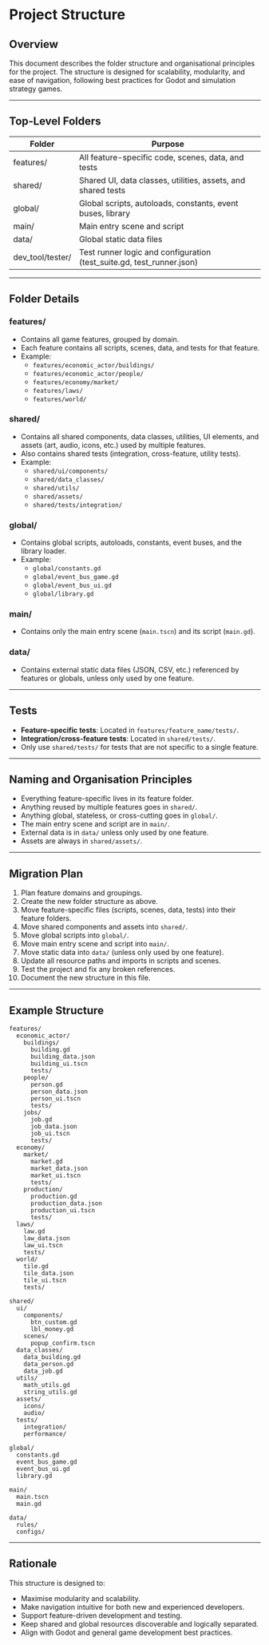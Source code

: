 # Project Structure

## Overview
This document describes the folder structure and organisational principles for the project. The structure is designed for scalability, modularity, and ease of navigation, following best practices for Godot and simulation strategy games.

---

## Top-Level Folders

| Folder      | Purpose                                                      |
|-------------|--------------------------------------------------------------|
| features/   | All feature-specific code, scenes, data, and tests           |
| shared/     | Shared UI, data classes, utilities, assets, and shared tests |
| global/     | Global scripts, autoloads, constants, event buses, library   |
| main/       | Main entry scene and script                                  |
| data/       | Global static data files                                     |
| dev_tool/tester/ | Test runner logic and configuration (test_suite.gd, test_runner.json) |

---

## Folder Details

### features/
- Contains all game features, grouped by domain.
- Each feature contains all scripts, scenes, data, and tests for that feature.
- Example:
  - `features/economic_actor/buildings/`
  - `features/economic_actor/people/`
  - `features/economy/market/`
  - `features/laws/`
  - `features/world/`

### shared/
- Contains all shared components, data classes, utilities, UI elements, and assets (art, audio, icons, etc.) used by multiple features.
- Also contains shared tests (integration, cross-feature, utility tests).
- Example:
  - `shared/ui/components/`
  - `shared/data_classes/`
  - `shared/utils/`
  - `shared/assets/`
  - `shared/tests/integration/`

### global/
- Contains global scripts, autoloads, constants, event buses, and the library loader.
- Example:
  - `global/constants.gd`
  - `global/event_bus_game.gd`
  - `global/event_bus_ui.gd`
  - `global/library.gd`

### main/
- Contains only the main entry scene (`main.tscn`) and its script (`main.gd`).

### data/
- Contains external static data files (JSON, CSV, etc.) referenced by features or globals, unless only used by one feature.

---

## Tests
- **Feature-specific tests**: Located in `features/feature_name/tests/`.
- **Integration/cross-feature tests**: Located in `shared/tests/`.
- Only use `shared/tests/` for tests that are not specific to a single feature.

---

## Naming and Organisation Principles
- Everything feature-specific lives in its feature folder.
- Anything reused by multiple features goes in `shared/`.
- Anything global, stateless, or cross-cutting goes in `global/`.
- The main entry scene and script are in `main/`.
- External data is in `data/` unless only used by one feature.
- Assets are always in `shared/assets/`.

---

## Migration Plan
1. Plan feature domains and groupings.
2. Create the new folder structure as above.
3. Move feature-specific files (scripts, scenes, data, tests) into their feature folders.
4. Move shared components and assets into `shared/`.
5. Move global scripts into `global/`.
6. Move main entry scene and script into `main/`.
7. Move static data into `data/` (unless only used by one feature).
8. Update all resource paths and imports in scripts and scenes.
9. Test the project and fix any broken references.
10. Document the new structure in this file.

---

## Example Structure

```
features/
  economic_actor/
    buildings/
      building.gd
      building_data.json
      building_ui.tscn
      tests/
    people/
      person.gd
      person_data.json
      person_ui.tscn
      tests/
    jobs/
      job.gd
      job_data.json
      job_ui.tscn
      tests/
  economy/
    market/
      market.gd
      market_data.json
      market_ui.tscn
      tests/
    production/
      production.gd
      production_data.json
      production_ui.tscn
      tests/
  laws/
    law.gd
    law_data.json
    law_ui.tscn
    tests/
  world/
    tile.gd
    tile_data.json
    tile_ui.tscn
    tests/

shared/
  ui/
    components/
      btn_custom.gd
      lbl_money.gd
    scenes/
      popup_confirm.tscn
  data_classes/
    data_building.gd
    data_person.gd
    data_job.gd
  utils/
    math_utils.gd
    string_utils.gd
  assets/
    icons/
    audio/
  tests/
    integration/
    performance/

global/
  constants.gd
  event_bus_game.gd
  event_bus_ui.gd
  library.gd

main/
  main.tscn
  main.gd

data/
  rules/
  configs/
```

---

## Rationale
This structure is designed to:
- Maximise modularity and scalability.
- Make navigation intuitive for both new and experienced developers.
- Support feature-driven development and testing.
- Keep shared and global resources discoverable and logically separated.
- Align with Godot and general game development best practices. 